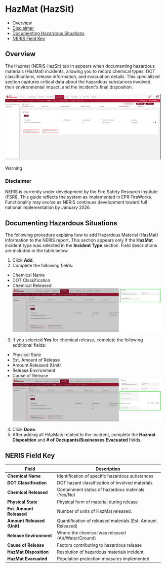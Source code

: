 # HazMat (HazSit)

- [Overview](#overview)
-   [Disclaimer](#disclaimer)
- [Documenting Hazardous Situations](#documenting-hazardous-situations)
- [NERIS Field Key](#neris-field-key)

## Overview

The Hazmat (NERIS HazSit) tab in appears when documenting hazardous materials (HazMat) incidents, allowing you to record chemical types, DOT classifications, release information, and evacuation details. This specialized section captures critical data about the hazardous substances involved, their environmental impact, and the incident's final disposition.

![image-20250410-181223.png](./attachments/image-20250410-181223.png)

> [!WARNING]
> ### **Disclaimer**
> NERIS is currently under development by the Fire Safety Research Institute (FSRI). This guide reflects the system as implemented in EPR FireWorks. Functionality may evolve as NERIS continues development toward full national implementation by January 2026.

## Documenting Hazardous Situations

The following procedure explains how to add Hazardous Material (HazMat) information to the NERIS report. This section appears only if the **HazMat** incident type was selected in the **Incident Type** section. Field descriptions are included in the table below.

1. Click **Add**.
2. Complete the following fields:
-   Chemical Name
-   DOT Classification
-   Chemical Released![image-20250410-181548.png](./attachments/image-20250410-181548.png)
3. If you selected **Yes** for chemical release, complete the following additional fields:
-   Physical State
-   Est. Amount of Release
-   Amount Released (Unit)
-   Release Environment
-   Cause of Release  
  ![image-20250410-181635.png](./attachments/image-20250410-181635.png)
4. Click **Done**.
5. After adding all HAzMats related to the incident, complete the **Hazmat Disposition** and **\# of Occupants/Businesses Evacuated** fields.

## NERIS Field Key

| **Field** | **Description** |
| --- | --- |
| **Chemical Name** | Identification of specific hazardous substances |
| **DOT Classification** | DOT hazard classification of involved materials |
| **Chemical Released** | Containment status of hazardous materials (Yes/No) |
| **Physical State** | Physical form of material during release |
| **Est. Amount Released** | Number of units of HazMat released. |
| **Amount Released (Unit)** | Quantification of released materials (Est. Amount Released) |
| **Release Environment** | Where the chemical was released (Air/Water/Ground) |
| **Cause of Release** | Factors contributing to hazardous release |
| **HazMat Disposition** | Resolution of hazardous materials incident |
| **HazMat Evacuated** | Population protection measures implemented |